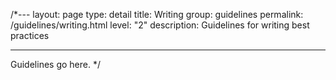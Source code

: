 /*---
layout: page
type: detail
title: Writing
group: guidelines
permalink: /guidelines/writing.html
level: "2"
description: Guidelines for writing best practices

---

Guidelines go here.
*/
